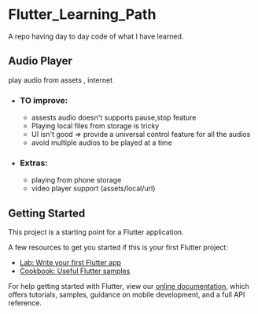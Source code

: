 # Flutter_Learning_Path

A repo having day to day code of what I have learned.

## Audio Player

play audio from assets , internet

- ### TO improve:
  - assests audio doesn't supports pause,stop feature
  - Playing local files from storage is tricky
  - UI isn't good => provide a universal control feature for all the audios
  - avoid multiple audios to be played at a time
- ### Extras:
  - playing from phone storage
  - video player support (assets/local/url)

## Getting Started

This project is a starting point for a Flutter application.

A few resources to get you started if this is your first Flutter project:

- [Lab: Write your first Flutter app](https://flutter.dev/docs/get-started/codelab)
- [Cookbook: Useful Flutter samples](https://flutter.dev/docs/cookbook)

For help getting started with Flutter, view our
[online documentation](https://flutter.dev/docs), which offers tutorials,
samples, guidance on mobile development, and a full API reference.

